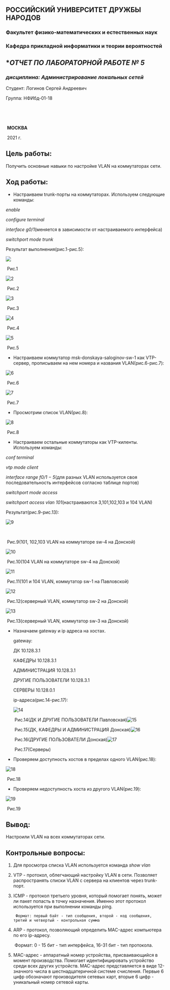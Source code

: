 ## **РОССИЙСКИЙ УНИВЕРСИТЕТ ДРУЖБЫ НАРОДОВ**

### **Факультет физико-математических и естественных наук**

### **Кафедра прикладной информатики и теории вероятностей**



















## **ОТЧЕТ ПО ЛАБОРАТОРНОЙ РАБОТЕ № 5*

###  *дисциплина: Администрирование локальных сетей*



















Студент:	Логинов Сергей Андреевич

Группа:	  НФИбд-01-18 



​													



​														

​																		 	**МОСКВА**

​															    				2021 г.







## Цель работы:

Получить основные навыки по настройке VLAN на коммутаторах сети.

## Ход работы: 

- Настраиваем trunk-порты на коммутаторах. Используем следующие команды:

*enable*

*configure terminal*

*interface g0/1*(меняется в зависимости от настраиваемого интерфейса)

*switchport mode trunk*

Результат выполнения(рис.1-рис.5):

![](C:\Users\itsok\work\2020-2021\ALN\lab5\screen\1.png)

​																							Рис.1 

![2](C:\Users\itsok\work\2020-2021\ALN\lab5\screen\2.png)

​																							Рис.2

![3](C:\Users\itsok\work\2020-2021\ALN\lab5\screen\3.png)

​																							Рис.3

![4](C:\Users\itsok\work\2020-2021\ALN\lab5\screen\4.png)

​																							Рис.4

![5](C:\Users\itsok\work\2020-2021\ALN\lab5\screen\5.png)

​																							Рис.5

- Настраиваем коммутатор msk-donskaya-saloginov-sw-1 как VTP-сервер, прописываем на нем номера и названия VLAN(рис.6-рис.7):

![6](C:\Users\itsok\work\2020-2021\ALN\lab5\screen\6.png)

​																						Рис.6

![7](C:\Users\itsok\work\2020-2021\ALN\lab5\screen\7.png)

​																						Рис.7

* Просмотрим список VLAN(рис.8):

![8](C:\Users\itsok\work\2020-2021\ALN\lab5\screen\8.png)

​																						Рис.8

* Настраиваем остальные коммутаторы как VTP-киленты. Используем команды:

*conf terminal*

*vtp mode client*

*interface range f0/1 − 5*(для разных VLAN используется своя последовательность интерфейсов согласно таблице портов)

*switchport mode access*

*switchport access vlan 101*(настраиваются 3,101,102,103 и 104 VLAN)

Результат(рис.9-рис.13):

![9](C:\Users\itsok\work\2020-2021\ALN\lab5\screen\9.png)

​															

​														Рис.9(101, 102,103 VLAN на коммутаторе sw-4 на Донской)

![10](C:\Users\itsok\work\2020-2021\ALN\lab5\screen\10.png)

​																Рис.10(104 VLAN на коммутаторе sw-4 на Донской)

![11](C:\Users\itsok\work\2020-2021\ALN\lab5\screen\11.png)

​															Рис.11(101 и 104 VLAN, коммутатор sw-1 на Павловской)

![12](C:\Users\itsok\work\2020-2021\ALN\lab5\screen\12.png)

​																Рис.12(серверный VLAN, коммутатор sw-2 на Донской)

![13](C:\Users\itsok\work\2020-2021\ALN\lab5\screen\13.png)

​																Рис.13(серверный VLAN, коммутатор sw-3 на Донской)

- Назначаем gateway и ip адреса на хостах.

   gateway:

  ДК 10.128.3.1

  КАФЕДРЫ 10.128.3.1

  АДМИНИСТРАЦИЯ 10.128.3.1

  ДРУГИЕ ПОЛЬЗОВАТЕЛИ 10.128.3.1

  СЕРВЕРЫ 10.128.0.1

  ip-адреса(рис.14-рис.17):

  ![14](C:\Users\itsok\work\2020-2021\ALN\lab5\screen\14.png)

  ​													Рис.14(ДК И ДРУГИЕ ПОЛЬЗОВАТЕЛИ Павловская)![15](C:\Users\itsok\work\2020-2021\ALN\lab5\screen\15.png)

  ​													Рис.15(ДК, КАФЕДРЫ И АДМИНИСТРАЦИЯ Донская)![16](C:\Users\itsok\work\2020-2021\ALN\lab5\screen\16.png)

  ​																Рис.16(ДРУГИЕ ПОЛЬЗОВАТЕЛИ Донская)![17](C:\Users\itsok\work\2020-2021\ALN\lab5\screen\17.png)

  ​																				Рис.17(Серверы)

  

- Проверяем доступность хостов в пределах одного VLAN(рис.18):

![18](C:\Users\itsok\work\2020-2021\ALN\lab5\screen\18.png)

​																							Рис.18

- Проверяем недоступность хоста из другого VLAN(рис.19):

![19](C:\Users\itsok\work\2020-2021\ALN\lab5\screen\19.png)

​																						Рис.19

## Вывод:

Настроили VLAN на всех коммутаторах сети.



## Контрольные вопросы:

1. Для просмотра списка VLAN используется команда *show vlan*

2. VTP - протокол, облегчающий настройку VLAN в сети. Позволяет распространять списки VLAN с сервера на клиентов через trunk-порт.

3. ICMP - протокол третьего уровня, который помогает понять, может ли пакет попасть в точку назначения. Именно этот протокол используется при выполнении команды ping. 

    	Формат: первый байт - тип сообщения, второй - код сообщения, третий и четвертый - контрольная сумма

4. ARP - протокол, позволяющий определить MAC-адрес компьютера по его ip-адресу. 

   ​	Формат: 0 - 15 бит - тип интерфейса, 16-31 бит - тип протокола.

5. MAC-адрес - аппаратный номер устройства, присваивающийся в момент производства. Помогает идентифицировать устройство среди всех других устройств. MAC-адрес представляется в виде 12-значного числа в шестнадцатеричной системе счисления. Первые 6 цифр обозначают производителя сетевых карт, вторые 6 цифр - уникальный номер сетевой карты.

